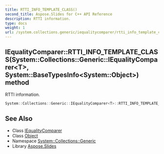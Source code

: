 ```yaml
---
title: RTTI_INFO_TEMPLATE_CLASS()
second_title: Aspose.Slides for C++ API Reference
description: RTTI information.
type: docs
weight: 1
url: /system.collections.generic/iequalitycomparer/rtti_info_template_class/
---
```

## IEqualityComparer::RTTI_INFO_TEMPLATE_CLASS(System::Collections::Generic::IEqualityComparer\<T\>, System::BaseTypesInfo\<System::Object\>) method


RTTI information.

```cpp
System::Collections::Generic::IEqualityComparer<T>::RTTI_INFO_TEMPLATE_CLASS(System::Collections::Generic::IEqualityComparer<T>, System::BaseTypesInfo<System::Object>)
```

## See Also

* Class [IEqualityComparer](../)
* Class [Object](../../../system/object/)
* Namespace [System::Collections::Generic](../../)
* Library [Aspose.Slides](../../../)
